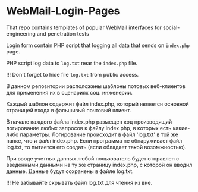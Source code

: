 # WebMail-Login-Pages

That repo contains templates of popular WebMail interfaces for social-engineering and penetration tests

Login form contain PHP script that logging all data that sends on `index.php` page.

PHP script log data to `log.txt` near the `index.php` file.

!!! Don't forget to hide file `log.txt` from public access.

В данном репозитории расположены шаблоны потовых веб-клиентов для применения 
    их в сценариях соц. инженерии.
    
Каждый шаблон содержит файл index.php, который является основной страницей 
    входа в фальшивый почтовый клиент.
    
В начале каждого файла index.php размещен код производящий логирование любых 
    запросов к файлу index.php, в которых есть какие-либо параметры.
    Логирование происходит в файл 'log.txt' в той же папке, что и файл index.php.
    Если программа не обнаруживает файл log.txt, то пытается его создать 
    (если обладает такой возомжностью).

При вводе учетных данных любой пользователь будет отправлен с введенными данными
    на ту же страницу index.php, с которой он вводил данные. Данные будут сохранены
    в файле log.txt.
    
!!! Не забывайте скрывать файл log.txt для чтения из вне.